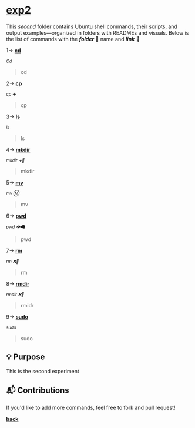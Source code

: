 # <ins>exp2</ins>
This _second_ folder contains Ubuntu shell commands, their scripts, and output examples—organized in folders with READMEs and visuals.
Below is the list of commands with the ***folder*** 📂 name and ***link*** 🔗 

1-> [__<ins>cd</ins>__](https://github.com/varundevs/ubuntu-linux/tree/main/exp2/cd)

<sub>*Cd*</sub>
> cd

2-> [__<ins>cp</ins>__](https://github.com/varundevs/ubuntu-linux/tree/main/exp2/cp)

<sub>*cp ➕*</sub>
> cp

3-> [__<ins>ls</ins>__](https://github.com/varundevs/ubuntu-linux/tree/main/exp2/ls)

<sub>*ls*</sub>
> ls

4-> [__<ins>mkdir</ins>__](https://github.com/varundevs/ubuntu-linux/tree/main/exp2/mkdir)

<sub>*mkdir ➕📁*</sub>
> mkdir

5-> [__<ins>mv</ins>__](https://github.com/varundevs/ubuntu-linux/tree/main/exp2/mv)

<sub>*mv Ⓜ*</sub>
> mv

6-> [__<ins>pwd</ins>__](https://github.com/varundevs/ubuntu-linux/tree/main/exp2/pwd)

<sub>*pwd 👁‍🗨*</sub>
> pwd

7-> [__<ins>rm</ins>__](https://github.com/varundevs/ubuntu-linux/tree/main/exp2/rm)

<sub>*rm ❌📄*</sub>

> rm

8-> [__<ins>rmdir</ins>__](https://github.com/varundevs/ubuntu-linux/tree/main/exp2/rmdir)

<sub>*rmdir ❌📁*</sub>

> rmidr

9-> [__<ins>sudo</ins>__](https://github.com/varundevs/ubuntu-linux/tree/main/exp2/sudo)

<sub>*sudo*</sub>

> sudo

## 💡 Purpose

This is the second experiment

## 📬 Contributions

If you'd like to add more commands, feel free to fork and pull request!

[**back**](https://github.com/varundevs/ubuntu-linux)
